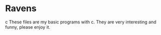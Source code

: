 # Ravens
c
These files are my basic programs with c. They are very interesting and funny, please enjoy it.
